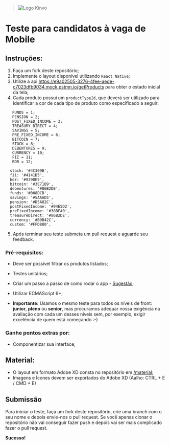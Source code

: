 > ![Logo Kinvo](https://github.com/cbfranca/kinvo-mobile-end-test/blob/master/logo.svg)

# Teste para candidatos à vaga de Mobile 

## Instruções:

1. Faça um fork deste repositório;
2. Implemente o layout disponível utilizando `React Native`;
3. Utilize a api https://e9a02505-3276-4fee-aede-c7023dfb9034.mock.pstmn.io/getProducts para obter o estado inicial da tela;
4. Cada produto possui um `productTypeId`, que deverá ser utilizado para identificar a cor de cada tipo de produto como especificado a seguir:

```
   FUNDS = 1;
   PENSION = 2;
   POST_FIXED_INCOME = 3;
   TREASURY_DIRECT = 4;
   SAVINGS = 5;
   PRE_FIXED_INCOME = 6;
   BITCOIN = 7;
   STOCK = 8;
   DEBENTURES = 9;
   CURRENCY = 10;
   FII = 11;
   BDR = 12;

  stock: '#4C309B',
  fii: '#4141D5',
  bdr: '#9390E5',
  bitcoin: '#3E71B9',
  debentures: '#86B2DE',
  funds: '#008DCB',
  savings: '#5AAAD5',
  pension: '#D5A82C',
  postFixedIncome: '#94E5D2',
  preFixedIncome: '#38BFA0',
  treasureDirect: '#86B2DE',
  currency: '#B9B42C',
  custom: '#FFD880',

  ```

5. Após terminar seu teste submeta um pull request e aguarde seu feedback.


### Pré-requisitos:

* Deve ser possível filtrar os produtos listados;
* Testes unitários;
* Criar um passo a passo de como rodar o app - [Sugestão](https://github.com/elsewhencode/project-guidelines/blob/master/README.sample.md);
* Utilizar ECMAScript 6+;


* **Importante:** Usamos o mesmo teste para todos os níveis de front: **junior**, **pleno** ou **senior**, mas procuramos adequar nossa exigência na avaliação com cada um desses níveis sem, por exemplo, exigir excelência de quem está começando :-)

### Ganhe pontos extras por:

* Componentizar sua interface;

## Material:

* O layout em formato Adobe XD consta no repositório em [/material](/material);
* Imagens e Ícones devem ser exportados do Adobe XD (Aalho: CTRL + E / CMD + E)


## Submissão

Para iniciar o teste, faça um fork deste repositório, crie uma branch com o seu nome e depois envie-nos o pull request.
Se você apenas clonar o repositório não vai conseguir fazer push e depois vai ser mais complicado fazer o pull request.

**Sucesso!**
